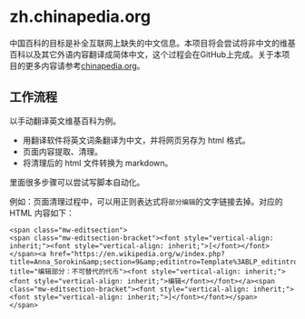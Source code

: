 # zh.chinapedia.org

中国百科的目标是补全互联网上缺失的中文信息。本项目将会尝试将非中文的维基百科以及其它外语内容翻译成简体中文，这个过程会在GitHub上完成。关于本项目的更多内容请参考[chinapedia.org](https://chinapedia.org/)。

## 工作流程

以手动翻译英文维基百科为例。
* 用翻译软件将英文词条翻译为中文，并将网页另存为 html 格式。
* 页面内容提取、清理。
* 将清理后的 html 文件转换为 markdown。

里面很多步骤可以尝试写脚本自动化。

例如：页面清理过程中，可以用正则表达式将`部分编辑`的文字链接去掉。对应的 HTML 内容如下：
```
<span class="mw-editsection">
<span class="mw-editsection-bracket"><font style="vertical-align: inherit;"><font style="vertical-align: inherit;">[</font></font></span><a href="https://en.wikipedia.org/w/index.php?title=Anna_Sorokin&amp;section=9&amp;editintro=Template%3ABLP_editintro&amp;veaction=editsource" title="编辑部分：不可替代的代币"><font style="vertical-align: inherit;"><font style="vertical-align: inherit;">编辑</font></font></a><span class="mw-editsection-bracket"><font style="vertical-align: inherit;"><font style="vertical-align: inherit;">]</font></font></span>
</span>
```
